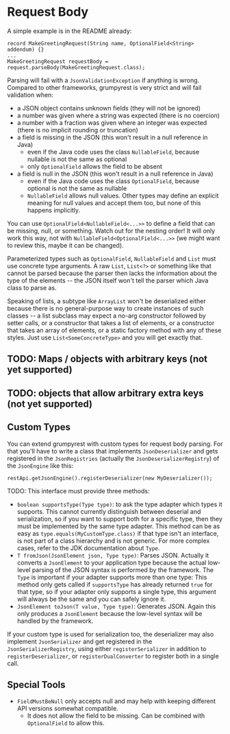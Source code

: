 
# Request Body

A simple example is in the README already:

```
record MakeGreetingRequest(String name, OptionalField<String> addendum) {}
...
MakeGreetingRequest requestBody = request.parseBody(MakeGreetingRequest.class);
```

Parsing will fail with a `JsonValidationException` if anything is wrong. Compared to other frameworks, grumpyrest is
very strict and will fail validation when:
* a JSON object contains unknown fields (they will not be ignored)
* a number was given where a string was expected (there is no coercion)
* a number with a fraction was given where an integer was expected (there is no implicit rounding or truncation)
* a field is missing in the JSON (this won't result in a null reference in Java)
  * even if the Java code uses the class `NullableField`, because nullable is not the same as optional
  * only `OptionalField` allows the field to be absent
* a field is null in the JSON (this won't result in a null reference in Java)
  * even if the Java code uses the class `OptionalField`, because optional is not the same as nullable
  * `NullableField` allows null values. Other types may define an explicit meaning for null values and accept
    them too, but none of this happens implicitly.

You can use `OptionalField<NullableField<...>>` to define a field that can be missing, null, or something. Watch out
for the nesting order! It will only work this way, not with `NullableField<OptionalField<...>>` (we might want to
review this, maybe it can be changed).

Parameterized types such as `OptionalField`, `NullableField` and `List` must use concrete type arguments. A raw
`List`, `List<?>` or something like that cannot be parsed because the parser then lacks the information about the
type of the elements -- the JSON itself won't tell the parser which Java class to parse as.

Speaking of lists, a subtype like `ArrayList` won't be deserialized either because there is no general-purpose way to
create instances of such classes -- a list subclass may expect a no-arg constructor followed by setter calls, or a
constructor that takes a list of elements, or a constructor that takes an array of elements, or a static factory method
with any of these styles. Just use `List<SomeConcreteType>` and you will get exactly that.

## TODO: Maps / objects with arbitrary keys (not yet supported)

## TODO: objects that allow arbitrary extra keys (not yet supported)

## Custom Types

You can extend grumpyrest with custom types for request body parsing. For that you'll have to write a class that
implements `JsonDeserializer` and gets registered in the `JsonRegistries` (actually the `JsonDeserializerRegistry`) of
the `JsonEngine` like this:

```
restApi.getJsonEngine().registerDeserializer(new MyDeserializer());
```

TODO:
This interface must provide three methods:
* `boolean supportsType(Type type)`: to ask the type adapter which types it supports. This cannot currently distinguish
  between deserial and serialization, so if you want to support both for a specific type, then they must be implemented
  by the same type adapter. This method can be as easy as `type.equals(MyCustomType.class)` if that type isn't an
  interface, is not part of a class hierarchy and is not generic. For more complex cases, refer to the JDK documentation
  about `Type`.
* `T fromJson(JsonElement json, Type type)`: Parses JSON. Actually it converts a `JsonElement` to your
  application type because the actual low-level parsing of the JSON syntax is performed by the framework. The `Type`
  is important if your adapter supports more than one type: This method only gets called if `supportsType` has
  already returned `true` for that type, so if your adapter only supports a single type, this argument will always be
  the same and you can safely ignore it.
* `JsonElement toJson(T value, Type type)`: Generates JSON. Again this only produces a `JsonElement` because the
  low-level syntax will be handled by the framework.

If your custom type is used for serialization too, the deserializer may also implement `JsonSerializer` and get
registered in the `JsonSerializerRegistry`, using either `registerSerializer` in addition to `registerDeserializer`,
or `registerDualConverter` to register both in a single call.

## Special Tools

* `FieldMustBeNull` only accepts null and may help with keeping different API versions somewhat compatible.
  * It does not allow the field to be missing. Can be combined with `OptionalField` to allow this.

